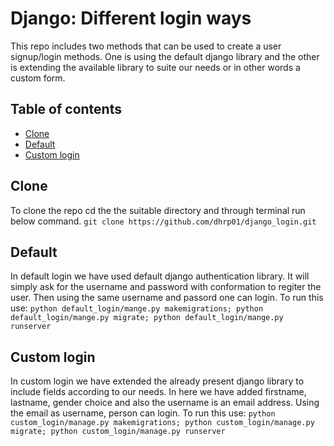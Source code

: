 # Django: Different login ways
This repo includes two methods that can be used to create a user signup/login methods. One is using the default django library and the other is extending the available library to suite our needs or in other words a custom form.

## Table of contents
* [Clone](#clone)
* [Default](#default)
* [Custom login](#custom-login)

## Clone
To clone the repo cd the the suitable directory and through terminal run below command.
`git clone https://github.com/dhrp01/django_login.git`

## Default
In default login we have used default django authentication library. It will simply ask for the username and password with conformation to regiter the user. Then using the same username and passord one can login.
To run this use: `python default_login/mange.py makemigrations; python default_login/mange.py migrate; python default_login/mange.py runserver`

## Custom login
In custom login we have extended the already present django library to include fields according to our needs. In here we have added firstname, lastname, gender choice and also the username is an email address. Using the email as username, person can login.
To run this use: `python custom_login/manage.py makemigrations; python custom_login/manage.py migrate; python custom_login/manage.py runserver`
